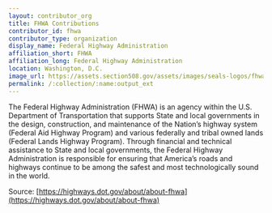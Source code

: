 ```yaml
---
layout: contributor_org
title: FHWA Contributions
contributor_id: fhwa
contributor_type: organization
display_name: Federal Highway Administration
affiliation_short: FHWA
affiliation_long: Federal Highway Administration
location: Washington, D.C.
image_url: https://assets.section508.gov/assets/images/seals-logos/fhwa-sq.jpg
permalink: /:collection/:name:output_ext
---
```

The Federal Highway Administration (FHWA) is an agency within the U.S. Department of Transportation that supports State and local governments in the design, construction, and maintenance of the Nation’s highway system (Federal Aid Highway Program) and various federally and tribal owned lands (Federal Lands Highway Program). Through financial and technical assistance to State and local governments, the Federal Highway Administration is responsible for ensuring that America’s roads and highways continue to be among the safest and most technologically sound in the world.

Source: [https://highways.dot.gov/about/about-fhwa](https://highways.dot.gov/about/about-fhwa)